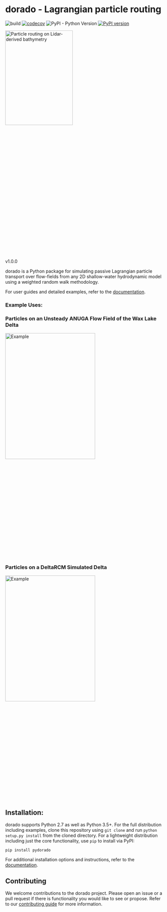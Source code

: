 # dorado - Lagrangian particle routing
![build](https://github.com/passaH2O/dorado/workflows/build/badge.svg)
[![codecov](https://codecov.io/gh/passaH2O/dorado/branch/master/graph/badge.svg?token=A4MWN4K1XJ)](https://codecov.io/gh/passaH2O/dorado)
![PyPI - Python Version](https://img.shields.io/pypi/pyversions/pydorado)
[![PyPI version](https://badge.fury.io/py/pydorado.svg)](https://badge.fury.io/py/pydorado)
<div class="nav3" style="height:705px;">
    <img src="docs/source/examples/images/logo.gif" alt="Particle routing on Lidar-derived bathymetry" width="65%"></a>
</div>

v1.0.0

dorado is a Python package for simulating passive Lagrangian particle transport over flow-fields from any 2D shallow-water hydrodynamic model using a weighted random walk methodology.

For user guides and detailed examples, refer to the [documentation](https://passah2o.github.io/dorado/index.html).

### Example Uses:

### Particles on an Unsteady ANUGA Flow Field of the Wax Lake Delta
<div class="nav3" style="height:705px;">
    <img src="docs/source/examples/images/waxlake.gif" alt="Example" width="75%"></a>
</div>

### Particles on a DeltaRCM Simulated Delta
<div class="nav3" style="height:705px;">
    <img src="docs/source/examples/images/example02/steady_deltarcm.gif" alt="Example" width="75%"></a>
</div>

## Installation:
dorado supports Python 2.7 as well as Python 3.5+. For the full distribution including examples, clone this repository using `git clone` and run `python setup.py install` from the cloned directory. For a lightweight distribution including just the core functionality, use `pip` to install via PyPI:

    pip install pydorado

For additional installation options and instructions, refer to the [documentation](https://passah2o.github.io/dorado/install/index.html).

## Contributing
We welcome contributions to the dorado project. Please open an issue or a pull request if there is functionality you would like to see or propose. Refer to our [contributing guide](https://passah2o.github.io/dorado/misc/contributing.html) for more information.
